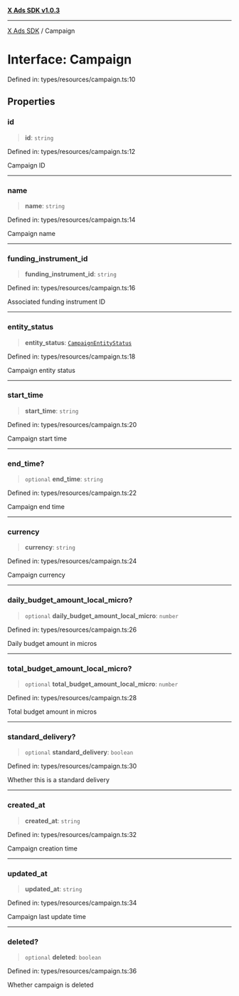 [**X Ads SDK v1.0.3**](../README.md)

***

[X Ads SDK](../globals.md) / Campaign

# Interface: Campaign

Defined in: types/resources/campaign.ts:10

## Properties

### id

> **id**: `string`

Defined in: types/resources/campaign.ts:12

Campaign ID

***

### name

> **name**: `string`

Defined in: types/resources/campaign.ts:14

Campaign name

***

### funding\_instrument\_id

> **funding\_instrument\_id**: `string`

Defined in: types/resources/campaign.ts:16

Associated funding instrument ID

***

### entity\_status

> **entity\_status**: [`CampaignEntityStatus`](../enumerations/CampaignEntityStatus.md)

Defined in: types/resources/campaign.ts:18

Campaign entity status

***

### start\_time

> **start\_time**: `string`

Defined in: types/resources/campaign.ts:20

Campaign start time

***

### end\_time?

> `optional` **end\_time**: `string`

Defined in: types/resources/campaign.ts:22

Campaign end time

***

### currency

> **currency**: `string`

Defined in: types/resources/campaign.ts:24

Campaign currency

***

### daily\_budget\_amount\_local\_micro?

> `optional` **daily\_budget\_amount\_local\_micro**: `number`

Defined in: types/resources/campaign.ts:26

Daily budget amount in micros

***

### total\_budget\_amount\_local\_micro?

> `optional` **total\_budget\_amount\_local\_micro**: `number`

Defined in: types/resources/campaign.ts:28

Total budget amount in micros

***

### standard\_delivery?

> `optional` **standard\_delivery**: `boolean`

Defined in: types/resources/campaign.ts:30

Whether this is a standard delivery

***

### created\_at

> **created\_at**: `string`

Defined in: types/resources/campaign.ts:32

Campaign creation time

***

### updated\_at

> **updated\_at**: `string`

Defined in: types/resources/campaign.ts:34

Campaign last update time

***

### deleted?

> `optional` **deleted**: `boolean`

Defined in: types/resources/campaign.ts:36

Whether campaign is deleted

